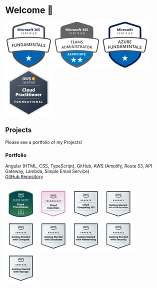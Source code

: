 # Welcome 👋

<a href="https://learn.microsoft.com/api/credentials/share/en-gb/ChristopherRoyall-5637/F722D868FA9BA4ED?sharingId=9998F707F4431F17" target="_blank"><img src="primary_badges/microsoft-365-certified-fundamentals.png" alt="microsoft-365-certified-fundamentals" height="150" width="150"/></a>
<a href="https://learn.microsoft.com/api/credentials/share/en-gb/ChristopherRoyall-5637/9D221D3A52C63080?sharingId=9998F707F4431F17" target="_blank"><img src="primary_badges/microsoft-365-certified-teams-administrator-associate.png" alt="microsoft-365-certified-teams-administrator-associate" height="150" width="150"/></a>
<a href="https://learn.microsoft.com/api/credentials/share/en-gb/ChristopherRoyall-5637/89269917581C4823?sharingId=9998F707F4431F17" target="_blank"><img src="primary_badges/microsoft-certified-azure-fundamentals.png" alt="microsoft-certified-azure-fundamentals" height="150" width="150"/></a>
<a href="https://www.credly.com/badges/c7601def-caa2-49a4-9873-8cc98ac67446/public_url" target="_blank"><img src="primary_badges/aws-certified-cloud-practitioner v2.png" alt="aws-certified-cloud-practitioner" height="150" width="150"/></a>

## Projects
Please see a portfolio of my Projects!

### Portfolio
Angular (HTML, CSS, TypeScript), GitHub, AWS (Amplify, Route 53, API Gateway, Lambda, Simple Email Service)</br>
<a href="https://github.com/chris-royall/portfolio">GitHub Repository</a></br>

## 
<a href="https://www.credly.com/badges/a41964c2-fa5e-4a70-9679-f54e1716f80d/public_url" target="_blank"><img src="secondary_badges/aws-cloud-quest-cloud-practitioner.png" alt="aws-cloud-quest-cloud-practitioner" height="100" width="100"/></a>
<a href="https://www.credly.com/badges/bf7123f8-d6fa-4668-a586-297a335a77ee/public_url" target="_blank"><img src="secondary_badges/aws-knowledge-cloud-essentials.png" alt="aws-knowledge-cloud-essentials" height="100" width="100"/></a>
<a href="https://www.credly.com/badges/b489d308-1721-420c-80e9-4451fa8c2df0/public_url" target="_blank"><img src="secondary_badges/aws-educate-introduction-to-cloud-101.png" alt="aws-educate-introduction-to-cloud-101" height="100" width="100"/></a>
<a href="https://www.credly.com/badges/6fddf01b-631e-4ebe-92e9-b940094ded6c/public_url" target="_blank"><img src="secondary_badges/aws-educate-getting-started-with-cloud-ops.png" alt="aws-educate-getting-started-with-cloud-ops" height="100" width="100"/></a>
<a href="https://www.credly.com/badges/4c6fe732-2605-481f-b2a2-270a72cdddad/public_url" target="_blank"><img src="secondary_badges/aws-educate-getting-started-with-compute.png" alt="aws-educate-getting-started-with-compute" height="100" width="100"/></a>
<a href="https://www.credly.com/badges/7ca8e1e6-5471-404c-930a-f1fada61469f/public_url" target="_blank"><img src="secondary_badges/aws-educate-getting-started-with-databases.png" alt="aws-educate-getting-started-with-databases" height="100" width="100"/></a>
<a href="https://www.credly.com/badges/f29cbe64-5213-446a-9bbb-9e0c4184f84b/public_url" target="_blank"><img src="secondary_badges/aws-educate-getting-started-with-networking.png" alt="aws-educate-getting-started-with-networking" height="100" width="100"/></a>
<a href="https://www.credly.com/badges/6795cd0e-d12c-482d-9eca-b74c0410d038/public_url" target="_blank"><img src="secondary_badges/aws-educate-getting-started-with-security.png" alt="aws-educate-getting-started-with-security" height="100" width="100"/></a>
<a href="https://www.credly.com/badges/0f57a79a-f2e8-46dd-b4a9-0da4d2dd479b/public_url" target="_blank"><img src="secondary_badges/aws-educate-getting-started-with-storage.png" alt="aws-educate-getting-started-with-storage" height="100" width="100"/></a>
